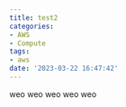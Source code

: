 ```yaml
---
title: test2
categories:
- AWS
- Compute
tags:
- aws
date: '2023-03-22 16:47:42'
---
```


weo weo weo weo weo
